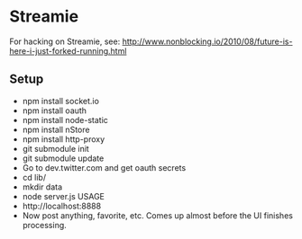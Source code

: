 # Streamie #

For hacking on Streamie, see: http://www.nonblocking.io/2010/08/future-is-here-i-just-forked-running.html

## Setup ##

* npm install socket.io 
* npm install oauth
* npm install node-static 
* npm install nStore
* npm install http-proxy
* git submodule init
* git submodule update
* Go to dev.twitter.com and get oauth secrets
* cd lib/
* mkdir data
* node server.js USAGE
* http://localhost:8888
* Now post anything, favorite, etc. Comes up almost before the UI finishes processing.

